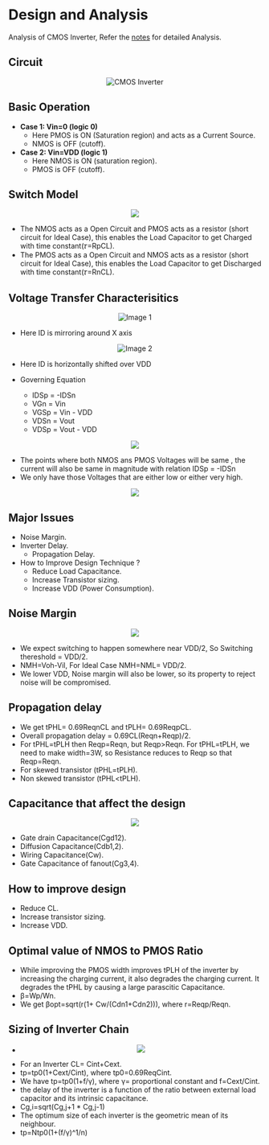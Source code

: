 # Design and Analysis

 Analysis of CMOS Inverter, Refer the [notes](https://github.com/chennakeshavadasa/CMOS-Inverter/blob/main/Design%20and%20Analysis/CmosInverter_DesignAnalysis.pdf) for detailed Analysis.

## Circuit
<p align="center">
  <img src="https://github.com/chennakeshavadasa/CMOS-Inverter/assets/123294639/ae2d444a-fbad-47ab-8c0c-07a17661e63e" alt="CMOS Inverter">
</p>

## Basic Operation
- **Case 1: Vin=0 (logic 0)**
  - Here PMOS is ON (Saturation region) and acts as a Current Source.
  - NMOS is OFF (cutoff).
- **Case 2: Vin=VDD (logic 1)**
   - Here NMOS is ON (saturation region).
   - PMOS is OFF (cutoff).
 

## Switch Model

<p align="center">
<img src="https://github.com/chennakeshavadasa/CMOS-Inverter/assets/123294639/b082889c-7a76-430e-9c53-3bf6c6993bd1" >
</p>

- The NMOS acts as a Open Circuit and PMOS acts as a resistor (short circuit for Ideal Case), this enables the Load Capacitor to get Charged with time constant(𝜏=RpCL).
- The PMOS acts as a Open Circuit and NMOS acts as a resistor (short circuit for Ideal Case), this enables the Load Capacitor to get Discharged with time constant(𝜏=RnCL).

## Voltage Transfer Characterisitics

<p align="center">
  <img src="https://github.com/chennakeshavadasa/CMOS-Inverter/assets/123294639/052cf4eb-2f2d-4577-a5fb-3aba90e9d915" alt="Image 1">
</p>

- Here ID is mirroring around X axis


<p align="center">
  <img src="https://github.com/chennakeshavadasa/CMOS-Inverter/assets/123294639/48467720-c38e-406b-bbae-a554bcea6e32" alt="Image 2">
</p>

- Here ID is horizontally shifted over VDD

- Governing Equation
  - IDSp = -IDSn
  - VGn = Vin
  - VGSp = Vin - VDD
  - VDSn = Vout
  - VDSp = Vout - VDD

<p align="center">  
<img src="https://github.com/chennakeshavadasa/CMOS-Inverter/assets/123294639/ae06ad2f-b02c-4b87-90cf-5a58bb5e5385" >
</p>

- The points where both NMOS ans PMOS Voltages will be same , the current will also be same in magnitude with relation IDSp = -IDSn
- We only have those Voltages that are either low or either very high.

<p align="center">
<img src="https://github.com/chennakeshavadasa/CMOS-Inverter/assets/123294639/68744562-90b0-4a91-82fc-610fe2b8e783" >
</p>

## Major Issues 
- Noise Margin.
- Inverter Delay.
    - Propagation Delay.
- How to Improve Design Technique ?
  - Reduce Load Capacitance.
  - Increase Transistor sizing.
  - Increase VDD (Power Consumption).

## Noise Margin 
<p align="center"> <img src="https://github.com/chennakeshavadasa/CMOS-Inverter/assets/123294639/108fba64-167d-470e-b175-205537b823ca" > </p>

- We expect switching to happen somewhere near VDD/2, So Switching thereshold = VDD/2.
- NMH=Voh-Vil, For Ideal Case NMH=NML= VDD/2.
- We lower VDD, Noise margin will also be lower, so its property to reject noise will be compromised.

## Propagation delay

- We get tPHL= 0.69ReqnCL and tPLH= 0.69ReqpCL.
- Overall propagation delay = 0.69CL(Reqn+Reqp)/2.
- For tPHL=tPLH then Reqp=Reqn, but Reqp>Reqn. For tPHL=tPLH, we need to make width=3W, so Resistance reduces to Reqp so that Reqp=Reqn.
- For skewed transistor (tPHL=tPLH).
- Non skewed transistor (tPHL<tPLH).

## Capacitance that affect the design
<p align="center"> <img src="https://github.com/chennakeshavadasa/CMOS-Inverter/assets/123294639/cfc1d6e2-0b76-422b-8d3b-ead6d249334e" > </p>


- Gate drain Capacitance(Cgd12).
- Diffusion Capacitance(Cdb1,2).
- Wiring Capacitance(Cw).
- Gate Capacitance of fanout(Cg3,4).

## How to improve design 

- Reduce CL.
- Increase transistor sizing.
- Increase VDD.

## Optimal value of NMOS to PMOS Ratio

- While improving the PMOS width improves tPLH of the inverter by increasing the charging current, it also degrades the charging current. It degrades the tPHL by causing a large parascitic Capacitance.
- β=Wp/Wn.
- We get βopt=sqrt(r(1+ Cw/(Cdn1+Cdn2))), where r=Reqp/Reqn.

## Sizing of Inverter Chain

- <p align="center"> <img src="https://github.com/chennakeshavadasa/CMOS-Inverter/assets/123294639/73541ee4-93ed-40fd-97ee-ae7167a64777" > </p>
- For an Inverter CL= Cint+Cext.
- tp=tp0(1+Cext/Cint), where tp0=0.69ReqCint.
- We have tp=tp0(1+f/γ), where γ= proportional constant and f=Cext/Cint.
- the delay of the inverter is a function of the ratio between external load capacitor and its intrinsic capacitance.
- Cg,i=sqrt(Cg,j+1 * Cg,j-1)
- The optimum size of each inverter is the geometric mean of its neighbour.
- tp=Ntp0(1+(f/γ)^1/n)
